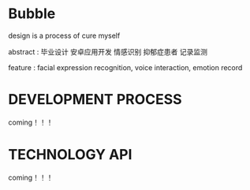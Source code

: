 # Bubble
design is a process of cure myself

abstract : 毕业设计 安卓应用开发 情感识别 抑郁症患者 记录监测

feature : facial expression recognition, voice interaction, emotion record

# DEVELOPMENT PROCESS

coming！！！

# TECHNOLOGY API

coming！！！

